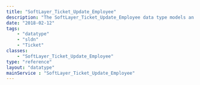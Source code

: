 ```yaml
---
title: "SoftLayer_Ticket_Update_Employee"
description: "The SoftLayer_Ticket_Update_Employee data type models an update to a ticket made by a SoftLayer employee. "
date: "2018-02-12"
tags:
    - "datatype"
    - "sldn"
    - "Ticket"
classes:
    - "SoftLayer_Ticket_Update_Employee"
type: "reference"
layout: "datatype"
mainService : "SoftLayer_Ticket_Update_Employee"
---
```

